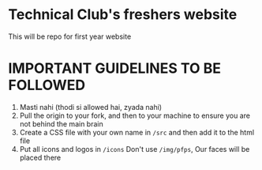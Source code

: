 # Technical Club's freshers website
This will be repo for first year website

# IMPORTANT GUIDELINES TO BE FOLLOWED
1. Masti nahi (thodi si allowed hai, zyada nahi)
2. Pull the origin to your fork, and then to your machine to ensure you are not behind the main brain
3. Create a CSS file with your own name in ```/src``` and then add it to the html file
4. Put all icons and logos in ```/icons```
   Don't use ```/img/pfps```, Our faces will be placed there

